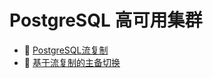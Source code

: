 # PostgreSQL 高可用集群

* 📄 [PostgreSQL流复制](siyuan://blocks/20240514111802-xbeiwr2)
* 📄 [基于流复制的主备切换](siyuan://blocks/20240515140112-t9zz1mn)

　　‍
